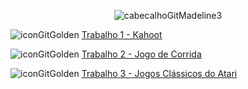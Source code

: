 <div align="center">
  
![cabecalhoGitMadeline3](https://github.com/user-attachments/assets/0c97b6d5-4e63-4d5e-97e6-ed90f92d6524)

</div>

![iconGitGolden](https://github.com/user-attachments/assets/d565c073-5f73-44e3-8668-5ea7e1971764) [Trabalho 1 - Kahoot](https://kahoot.it/)

![iconGitGolden](https://github.com/user-attachments/assets/d565c073-5f73-44e3-8668-5ea7e1971764) [Trabalho 2 - Jogo de Corrida](https://github.com/user-attachments/files/16996582/Trabalho.2.-.Jogo.de.Corrida.pdf)

![iconGitGolden](https://github.com/user-attachments/assets/d565c073-5f73-44e3-8668-5ea7e1971764) [Trabalho 3 - Jogos Clássicos do Atari](https://github.com/user-attachments/files/17162892/Trabalho.3.-.Jogos.Classicos.do.Atari.pdf)

